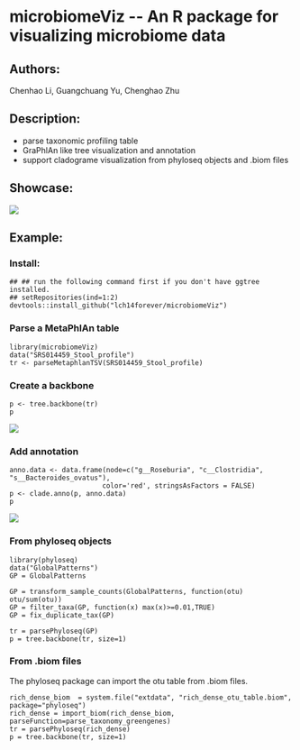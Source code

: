 # microbiomeViz -- An R package for visualizing microbiome data

## Authors: 

Chenhao Li, Guangchuang Yu, Chenghao Zhu

## Description:

- parse taxonomic profiling table
- GraPhlAn like tree visualization and annotation
- support cladograme visualization from phyloseq objects and .biom files

## Showcase:

![](http://lchblogs.netlify.com/post/2018-04-20-r-microbiomeviz_example_files/figure-html/unnamed-chunk-5-1.png)

## Example:

### Install:
```{r}
## ## run the following command first if you don't have ggtree installed.
## setRepositories(ind=1:2)
devtools::install_github("lch14forever/microbiomeViz")
```

### Parse a MetaPhlAn table

```{r}
library(microbiomeViz)
data("SRS014459_Stool_profile")
tr <- parseMetaphlanTSV(SRS014459_Stool_profile)
```
### Create a backbone

```{r}
p <- tree.backbone(tr)
p
```
![](http://lchblogs.netlify.com/post/2018-01-18-r-metagenomeViz_files/figure-html/unnamed-chunk-4-1.png)

### Add annotation

```{r}
anno.data <- data.frame(node=c("g__Roseburia", "c__Clostridia", "s__Bacteroides_ovatus"),
                       color='red', stringsAsFactors = FALSE)
p <- clade.anno(p, anno.data)
p
```
![](http://lchblogs.netlify.com/post/2018-01-18-r-metagenomeViz_files/figure-html/unnamed-chunk-5-1.png)

### From phyloseq objects

```{r}
library(phyloseq)
data("GlobalPatterns")
GP = GlobalPatterns

GP = transform_sample_counts(GlobalPatterns, function(otu) otu/sum(otu))
GP = filter_taxa(GP, function(x) max(x)>=0.01,TRUE)
GP = fix_duplicate_tax(GP)

tr = parsePhyloseq(GP)
p = tree.backbone(tr, size=1)
```

### From .biom files

The phyloseq package can import the otu table from .biom files.

```{r}
rich_dense_biom  = system.file("extdata", "rich_dense_otu_table.biom",  package="phyloseq")
rich_dense = import_biom(rich_dense_biom, parseFunction=parse_taxonomy_greengenes)
tr = parsePhyloseq(rich_dense)
p = tree.backbone(tr, size=1)
```
